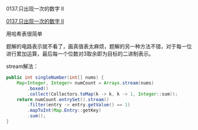 0137.只出现一次的数字 II

[0137.只出现一次的数字 II
](https://leetcode-cn.com/problems/single-number-ii/)

用哈希表很简单

题解的电路表示就不看了，画真值表太麻烦，题解的另一种方法不错，对于每一位进行累加运算，最后每一个位数对3取余即为目标的二进制表示。



stream解法：

```java
public int singleNumber(int[] nums) {
    Map<Integer, Integer> numCount = Arrays.stream(nums)
        .boxed()
        .collect(Collectors.toMap(k -> k, k -> 1, Integer::sum));
    return numCount.entrySet().stream()
        .filter(entry -> entry.getValue() == 1)
        .mapToInt(Map.Entry::getKey)
        .sum();
}
```



